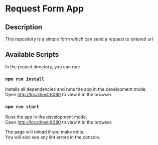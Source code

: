 # Request Form App

## Description
This repository is a simple form which can send a request to entered url


## Available Scripts

In the project directory, you can run:

### `npm run install`

Installs all dependencies and runs the app in the development mode.\
Open [http://localhost:8080](http://localhost:8080) to view it in the browser.

### `npm run start`

Runs the app in the development mode.\
Open [http://localhost:8080](http://localhost:8080) to view it in the browser.

The page will reload if you make edits.\
You will also see any lint errors in the console.